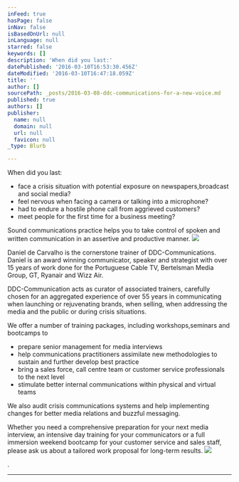 ```yaml
---
inFeed: true
hasPage: false
inNav: false
isBasedOnUrl: null
inLanguage: null
starred: false
keywords: []
description: 'When did you last:'
datePublished: '2016-03-10T16:53:30.456Z'
dateModified: '2016-03-10T16:47:18.059Z'
title: ''
author: []
sourcePath: _posts/2016-03-08-ddc-communications-for-a-new-voice.md
published: true
authors: []
publisher:
  name: null
  domain: null
  url: null
  favicon: null
_type: Blurb

---
```

When did you last:

* face a crisis situation with potential exposure on newspapers,broadcast and social media?
* feel nervous when facing a camera or talking into a microphone?
* had to endure a hostile phone call from aggrieved customers?
* meet people for the first time for a business meeting?

Sound communications practice helps you to take control of spoken and written communication in an assertive and productive manner. ![](https://the-grid-user-content.s3-us-west-2.amazonaws.com/46313521-ad21-4908-892f-267b6a06d11f.jpg)

Daniel de Carvalho is the cornerstone trainer of DDC-Communications. Daniel is an award winning communicator, speaker and strategist with over 15 years of work done for the Portuguese Cable TV, Bertelsman Media Group, GT, Ryanair and Wizz Air. 

DDC-Communication acts as curator of associated trainers, carefully chosen for an aggregated experience of over 55 years in communicating when launching or rejuvenating brands, when selling, when addressing the media and the public or during crisis situations. 

We offer a number of training packages, including workshops,seminars and bootcamps to

* prepare senior management for media interviews
* help communications practitioners assimilate new methodologies to sustain and further develop best practice
* bring a sales force, call centre team or customer service professionals to the next level
* stimulate better internal communications within physical and virtual teams

We also audit crisis communications systems and help implementing changes for better media relations and buzzful messaging.

Whether you need a comprehensive preparation for your next media interview, an intensive day training for your communicators or a full immersion weekend bootcamp for your customer service and sales staff, please ask us about a tailored work proposal for long-term results.
![](https://the-grid-user-content.s3-us-west-2.amazonaws.com/75fd0d2e-c064-4834-bba8-9d89c0380a26.jpg)

.

****